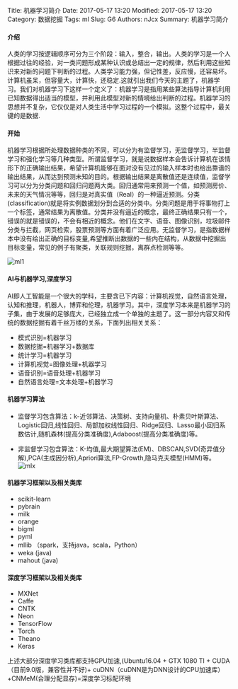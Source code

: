 Title: 机器学习简介
Date: 2017-05-17 13:20
Modified: 2017-05-17 13:20
Category: 数据挖掘
Tags: ml
Slug: G6
Authors: nJcx
Summary: 机器学习简介
#### 介绍
人类的学习按逻辑顺序可分为三个阶段：输入，整合，输出。人类的学习是一个人根据过往的经验，对一类问题形成某种认识或总结出一定的规律，然后利用这些知识来对新的问题下判断的过程。人类学习能力强，但记性差，反应慢，还容易坏。计算机虽呆，但容量大，计算快，还稳定.这就引出我们今天的主题了，机器学习。我们对机器学习下这样一个定义了：机器学习是指用某些算法指导计算机利用已知数据得出适当的模型，并利用此模型对新的情境给出判断的过程。机器学习的思想并不复杂，它仅仅是对人类生活中学习过程的一个模拟。这整个过程中，最关键的是数据.
#### 开始
机器学习根据所处理数据种类的不同，可以分为有监督学习，无监督学习，半监督学习和强化学习等几种类型。所谓监督学习，就是说数据样本会告诉计算机在该情形下的正确输出结果，希望计算机能够在面对没有见过的输入样本时也给出靠谱的输出结果，从而达到预测未知的目的。根据输出结果是离散值还是连续值，监督学习可以分为分类问题和回归问题两大类。回归通常用来预测一个值，如预测房价、未来的天气情况等等，回归是对真实值（Real）的一种逼近预测。分类(classification)就是将实例数据划分到合适的分类中。分类问题是用于将事物打上一个标签，通常结果为离散值。分类并没有逼近的概念，最终正确结果只有一个，错误的就是错误的，不会有相近的概念。他们在文字、语音、图像识别，垃圾邮件分类与拦截，网页检索，股票预测等方面有着广泛应用。无监督学习，是指数据样本中没有给出正确的目标变量,希望推断出数据的一些内在结构，从数据中挖掘出目标变量，常见的例子有聚类，关联规则挖掘，离群点检测等等。

![ml1](../images/ml1.png)

#### AI与机器学习,深度学习

AI即人工智能是一个很大的学科，主要含已下内容：计算机视觉，自然语言处理，认知和推理，机器人，博弈和伦理，机器学习。其中，深度学习本来是机器学习的子集，由于发展的足够庞大，已经独立成一个单独的主题了。这一部分内容又和传统的数据挖掘有着千丝万缕的关系，下面列出相关关系：

- 模式识别=机器学习
- 数据挖掘=机器学习+数据库
- 统计学习=机器学习
- 计算机视觉=图像处理+机器学习
- 语音识别=语音处理+机器学习
- 自然语言处理=文本处理+机器学习


#### 机器学习算法
- 监督学习包含算法：k-近邻算法、决策树、支持向量机、朴素贝叶斯算法、Logistic回归,线性回归、局部加权线性回归、Ridge回归、Lasso最小回归系数估计,随机森林(提高分类准确度),Adaboost(提高分类准确度)等。

- 非监督学习包含算法：K-均值,最大期望算法(EM)、DBSCAN,SVD(奇异值分解),PCA(主成因分析),Apriori算法,FP-Growth,隐马克夫模型(HMM)等。
![mlx](../images/mlx.png)
#### 机器学习框架以及相关类库

- scikit-learn
- pybrain
- milk
- orange
- bigml
- pyml
- mllib （spark，支持java，scala，Python）
- weka (java)
- mahout (java)


#### 深度学习框架以及相关类库

- MXNet
- Caffe
- CNTK
- Neon
- TensorFlow
- Torch
- Theano
- Keras

上述大部分深度学习类库都支持GPU加速,(Ubuntu16.04 + GTX 1080 TI + CUDA（目前9.0版，兼容性并不好)+ cuDNN（cuDNN是为DNN设计的CPU加速库）+CNMeM(合理分配显存)=深度学习标配环境

